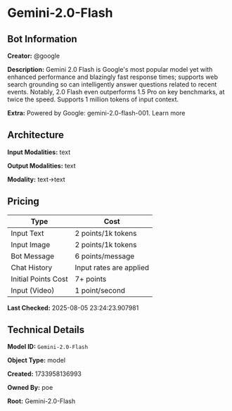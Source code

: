 # Gemini-2.0-Flash

## Bot Information

**Creator:** @google

**Description:** Gemini 2.0 Flash is Google's most popular model yet with enhanced performance and blazingly fast response times; supports web search grounding so can intelligently answer questions related to recent events. Notably, 2.0 Flash even outperforms 1.5 Pro on key benchmarks, at twice the speed. Supports 1 million tokens of input context.

**Extra:** Powered by Google: gemini-2.0-flash-001. Learn more


## Architecture

**Input Modalities:** text

**Output Modalities:** text

**Modality:** text->text


## Pricing

| Type | Cost |
|------|------|
| Input Text | 2 points/1k tokens |
| Input Image | 2 points/1k tokens |
| Bot Message | 6 points/message |
| Chat History | Input rates are applied |
| Initial Points Cost | 7+ points |
| Input (Video) | 1 point/second |

**Last Checked:** 2025-08-05 23:24:23.907981


## Technical Details

**Model ID:** `Gemini-2.0-Flash`

**Object Type:** model

**Created:** 1733958136993

**Owned By:** poe

**Root:** Gemini-2.0-Flash
